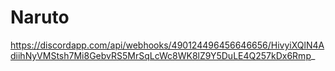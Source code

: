 # Naruto
https://discordapp.com/api/webhooks/490124496456646656/HivyiXQlN4AdiihNyVMStsh7Mi8GebvRS5MrSqLcWc8WK8lZ9Y5DuLE4Q257kDx6Rmp_
